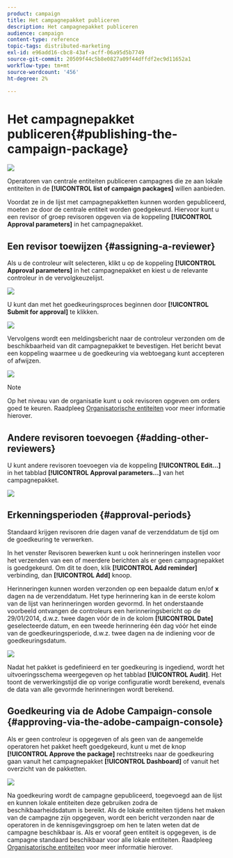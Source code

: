 ```yaml
---
product: campaign
title: Het campagnepakket publiceren
description: Het campagnepakket publiceren
audience: campaign
content-type: reference
topic-tags: distributed-marketing
exl-id: e96add16-cbc8-43af-acff-06a95d5b7749
source-git-commit: 20509f44c5b8e0827a09f44dffdf2ec9d11652a1
workflow-type: tm+mt
source-wordcount: '456'
ht-degree: 2%

---
```


# Het campagnepakket publiceren{#publishing-the-campaign-package}

![](../../assets/v7-only.svg)

Operatoren van centrale entiteiten publiceren campagnes die ze aan lokale entiteiten in de **[!UICONTROL list of campaign packages]** willen aanbieden.

Voordat ze in de lijst met campagnepakketten kunnen worden gepubliceerd, moeten ze door de centrale entiteit worden goedgekeurd. Hiervoor kunt u een revisor of groep revisoren opgeven via de koppeling **[!UICONTROL Approval parameters]** in het campagnepakket.

## Een revisor toewijzen {#assigning-a-reviewer}

Als u de controleur wilt selecteren, klikt u op de koppeling **[!UICONTROL Approval parameters]** in het campagnepakket en kiest u de relevante controleur in de vervolgkeuzelijst.

![](assets/s_advuser_mkg_dist_define_valid.png)

U kunt dan met het goedkeuringsproces beginnen door **[!UICONTROL Submit for approval]** te klikken.

![](assets/s_advuser_mkg_dist_valid_process.png)

Vervolgens wordt een meldingsbericht naar de controleur verzonden om de beschikbaarheid van dit campagnepakket te bevestigen. Het bericht bevat een koppeling waarmee u de goedkeuring via webtoegang kunt accepteren of afwijzen.

![](assets/s_advuser_mkg_dist_valid_process1.png)

>[!NOTE]
>
>Op het niveau van de organisatie kunt u ook revisoren opgeven om orders goed te keuren. Raadpleeg [Organisatorische entiteiten](about-distributed-marketing.md#organizational-entities) voor meer informatie hierover.

## Andere revisoren toevoegen {#adding-other-reviewers}

U kunt andere revisoren toevoegen via de koppeling **[!UICONTROL Edit...]** in het tabblad **[!UICONTROL Approval parameters...]** van het campagnepakket.

![](assets/s_advuser_mkg_dist_select_op_valid.png)

## Erkenningsperioden {#approval-periods}

Standaard krijgen revisoren drie dagen vanaf de verzenddatum de tijd om de goedkeuring te verwerken.

In het venster Revisoren bewerken kunt u ook herinneringen instellen voor het verzenden van een of meerdere berichten als er geen campagnepakket is goedgekeurd. Om dit te doen, klik **[!UICONTROL Add reminder]** verbinding, dan **[!UICONTROL Add]** knoop.

Herinneringen kunnen worden verzonden op een bepaalde datum en/of **x** dagen na de verzenddatum. Het type herinnering kan in de eerste kolom van de lijst van herinneringen worden gevormd. In het onderstaande voorbeeld ontvangen de controleurs een herinneringsbericht op de 29/01/2014, d.w.z. twee dagen vóór de in de kolom **[!UICONTROL Date]** geselecteerde datum, en een tweede herinnering één dag vóór het einde van de goedkeuringsperiode, d.w.z. twee dagen na de indiening voor de goedkeuringsdatum.

![](assets/s_advuser_mkg_dist_reminder_planning.png)

Nadat het pakket is gedefinieerd en ter goedkeuring is ingediend, wordt het uitvoeringsschema weergegeven op het tabblad **[!UICONTROL Audit]**. Het toont de verwerkingstijd die op vorige configuratie wordt berekend, evenals de data van alle gevormde herinneringen wordt berekend.

## Goedkeuring via de Adobe Campaign-console {#approving-via-the-adobe-campaign-console}

Als er geen controleur is opgegeven of als geen van de aangemelde operatoren het pakket heeft goedgekeurd, kunt u met de knop **[!UICONTROL Approve the package]** rechtstreeks naar de goedkeuring gaan vanuit het campagnepakket **[!UICONTROL Dashboard]** of vanuit het overzicht van de pakketten.

![](assets/s_advuser_mkg_dist_valid_button.png)

Na goedkeuring wordt de campagne gepubliceerd, toegevoegd aan de lijst en kunnen lokale entiteiten deze gebruiken zodra de beschikbaarheidsdatum is bereikt. Als de lokale entiteiten tijdens het maken van de campagne zijn opgegeven, wordt een bericht verzonden naar de operatoren in de kennisgevingsgroep om hen te laten weten dat de campagne beschikbaar is. Als er vooraf geen entiteit is opgegeven, is de campagne standaard beschikbaar voor alle lokale entiteiten. Raadpleeg [Organisatorische entiteiten](about-distributed-marketing.md#organizational-entities) voor meer informatie hierover.
